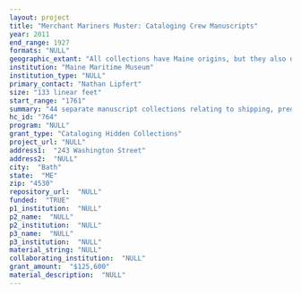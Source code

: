 ```yaml
--- 
layout: project 
title: "Merchant Mariners Muster: Cataloging Crew Manuscripts"
year: 2011
end_range: 1927
formats: "NULL"
geographic_extant: "All collections have Maine origins, but they also document historical activity in all the continents of the world except Antarctica."
institution: "Maine Maritime Museum"
institution_type: "NULL"
primary_contact: "Nathan Lipfert"
size: "133 linear feet"
start_range: "1761"
summary: "44 separate manuscript collections relating to shipping, predominantly Maine sea captains' business papers but also including ship owners' records, customs house records and a shipping agent's records, all of which have been determined to include records of individual mariners (other than officers) serving aboard a vessel. Most are merchant mariners, but there are also some fishermen and naval seamen. The collections include documentation of mariners who signed aboard both in foreign ports and US ports. Most are 19th century, but there are also late 18th and early 20th century manuscripts. The unifying element to all the collections is that they relate to Maine. They are the papers and records of Maine mariners, Maine-built ships, Maine shipyards and Maine ship owners. The vessels and the mariners traveled to major and minor ports all over the world, and so the manuscripts document maritime history world-wide. All the collections contain documentation of people, ships, and firms outside the region. The shipmasters documented here occasionally served in the Navy during the Civil War so, in at least two instances, their papers include records of their naval commands. Aside from the mariners documents which we are studying in this project, the collections will include: important and revealing correspondence between captain and owner; correspondence with family; construction details of ships; charter, cargo and insurance information; and detailed documentation of port visits."
hc_id: "764"
program: "NULL"
grant_type: "Cataloging Hidden Collections"
project_url: "NULL"
address1:  "243 Washington Street"
address2:  "NULL"
city:  "Bath"
state:  "ME"
zip: "4530"
repository_url:  "NULL"
funded:  "TRUE"
p1_institution:  "NULL"
p2_name:  "NULL"
p2_institution:  "NULL"
p3_name:  "NULL"
p3_institution:  "NULL"
material_string: "NULL"
collaborating_institution:  "NULL"
grant_amount:  "$125,600"
material_description:  "NULL"
---
```

